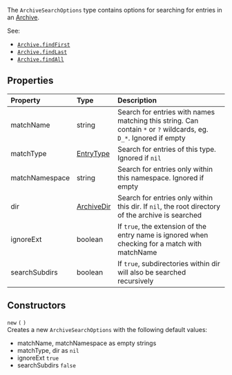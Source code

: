 The `ArchiveSearchOptions` type contains options for searching for entries in an <type>[Archive](Archive.md)</type>.

<listhead>See:</listhead>

* <code>[Archive.findFirst](Archive.md#findfirst)</code>
* <code>[Archive.findLast](Archive.md#findlast)</code>
* <code>[Archive.findAll](Archive.md#findall)</code>

## Properties

| Property | Type | Description |
|:---------|:-----|:------------|
<prop class="rw">matchName</prop> | <type>string</type> | Search for entries with names matching this string. Can contain `*` or `?` wildcards, eg. `D_*`. Ignored if empty
<prop class="rw">matchType</prop> | <type>[EntryType](EntryType.md)</type> | Search for entries of this type. Ignored if `nil`
<prop class="rw">matchNamespace</prop> | <type>string</type> | Search for entries only within this namespace. Ignored if empty
<prop class="rw">dir</prop> | <type>[ArchiveDir](ArchiveDir.md)</type> | Search for entries only within this dir. If `nil`, the root directory of the archive is searched
<prop class="rw">ignoreExt</prop> | <type>boolean</type> | If `true`, the extension of the entry name is ignored when checking for a match with <prop>matchName</prop>
<prop class="rw">searchSubdirs</prop> | <type>boolean</type> | If `true`, subdirectories within <prop>dir</prop> will also be searched recursively

## Constructors

`new` `(` `)`  
Creates a new `ArchiveSearchOptions` with the following default values:

* <prop>matchName</prop>, <prop>matchNamespace</prop> as empty strings
* <prop>matchType</prop>, <prop>dir</prop> as `nil`
* <prop>ignoreExt</prop> `true`
* <prop>searchSubdirs</prop> `false`
